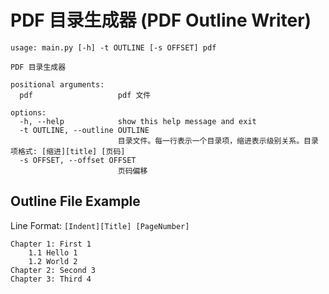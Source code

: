 PDF 目录生成器 (PDF Outline Writer)
====

```
usage: main.py [-h] -t OUTLINE [-s OFFSET] pdf

PDF 目录生成器

positional arguments:
  pdf                   pdf 文件

options:
  -h, --help            show this help message and exit
  -t OUTLINE, --outline OUTLINE
                        目录文件。每一行表示一个目录项，缩进表示级别关系。目录项格式: [缩进][title] [页码]
  -s OFFSET, --offset OFFSET
                        页码偏移
```

## Outline File Example

Line Format: `[Indent][Title] [PageNumber]`

```
Chapter 1: First 1
    1.1 Hello 1
    1.2 World 2
Chapter 2: Second 3
Chapter 3: Third 4
```
